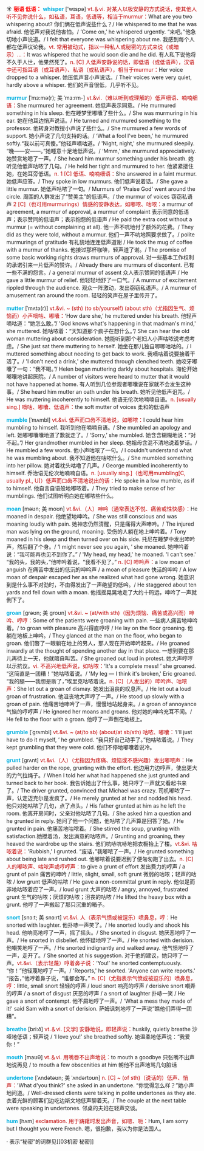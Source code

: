 ☀ <font color="red">**秘语 低语：**</font>
<font color="sky blue">**whisper**</font> ['wɪspə] 
<font color="#c00000">vt.＆vi. 对某人以极安静的方式说话，使其他人听不见你说什么，如私语，耳语，低语等，相当于murmur：</font>What are you two whispering about? 你们俩在低声说些什么？/ He whispered to me that he was afraid. 他低声对我说他害怕。/ ‘Come on,’ he whispered urgently. “来吧。”他急切地小声说道。/ I felt that everyone was whispering about me. 我感到每个人都在低声议论我。<font color="#c00000">vt. 常用被动式，指以一种私人或秘密的方式来说（或暗示）…：</font>It was whispered that he would soon die and he did. 有人私下说他将不久于人世，他果然死了。<font color="#c00000">n. [C] 人低声安静说的话，即低语（或低语声），汉语中还可指耳语（或耳语声）、私语（或私语声），相当于murmur：</font>Her voice dropped to a whisper. 她压低声音小声说话。/ Their voices were very quiet, hardly above a whisper. 他们的声音很低，几乎听不见。
           
<font color="sky blue">**murmur**</font> [ˈmɜ:mə(r); 美 ˈmɜ:rm-]
<font color="#c00000">vt.&vi.（难以听到或理解的）低声细语、喃喃细语：</font>She murmured her agreement. 她低声表示同意。/ He murmured something in his sleep. 他在睡梦里嘟囔了些什么。/ She was murmuring in his ear. 她在他耳边悄声说话。/ He turned and murmured something to the professor. 他转身对教授小声说了些什么。/ She murmured a few words of support. 她小声说了几句支持的话。/ ‘What a fool I've been,’ he murmured softly.“我以前可真傻。”他轻声嘀咕道。/ 'Night, night,' she murmured sleepily. “晚——安——。”她睡意十足地低声说。/ ‘Mmm,’ she murmured appreciatively. 她赞赏地嗯了一声。/ She heard him murmur something under his breath. 她听见他低声咕哝了几句。/ He held her tight and murmured to her. 他紧紧搂住她，在她耳旁低语。<font color="#c00000">n. 1 [C] 低语、喃喃细语：</font>She answered in a faint murmur. 她低声应答。/ They spoke in low murmurs. 他们低声说着话。/ She gave a little murmur. 她低声咕哝了一句。/ Murmurs of ‘Praise God’ went around the circle. 周围的人群发出了“赞美主”的低语声。/ the murmur of voices 窃窃私语声 <font color="#c00000">2 [C]（也可用murmurings）情感的安静表达，如嘟哝、咕哝：</font>a murmur of agreement, a murmur of approval, a murmur of complaint 表示同意的低语声；表示赞同的低语声；表示抱怨的低语声 / He paid the extra cost without a murmur (= without complaining at all). 他一声不吭地付了额外的花费。/ They did as they were told, without a murmur. 他们一声不吭地照要求做了。/ polite murmurings of gratitude 有礼貌地连连低声道谢 / He took the mug of coffee with a murmur of thanks. 他接过那杯咖啡，轻声道了谢。/ The promise of some basic working rights draws murmurs of approval. 对一些基本工作权利的承诺引来一片低声的赞许。/ Already there are murmurs of discontent. 已有一些不满的怨言。/ a general murmur of assent 众人表示赞同的低语声 / He gave a little murmur of relief. 他轻轻地舒了一口气。/ A murmur of excitement rippled through the audience. 观众一阵激动，发出窃窃私语声。/ A murmur of amusement ran around the room. 轻轻的笑声在屋子里传开了。
           
<font color="sky blue">**mutter**</font> [ˈmʌtə(r)]
<font color="#c00000">vt.&vi. ~ (sth) (to sb/yourself) (about sth)（尤指因生气、烦恼而）小声嘀咕、嘟囔：</font>‘How dare she,’ he muttered under his breath. 他轻声嘀咕道：“她怎么敢。”/ 'God knows what's happening in that madman's mind,' she muttered. 她咕哝着：“天知道那个疯子在想什么。”/ She can hear the old woman muttering about consideration. 她能听到那个老妇人小声咕哝说考虑考虑。/ She just sat there muttering to herself. 她坐在那儿独自唧唧咕咕的。/ I muttered something about needing to get back to work. 我嘀咕着说要接着干活了。/ 'I don't need a drink,' she muttered through clenched teeth. 她咬牙嘟囔了一句：“我不喝。”/ Helen began muttering darkly about hospitals. 海伦开始嘟囔地讲起医院。/ A number of visitors were heard to mutter that it would not have happened at home. 有人听到几位参观者嘟囔说在家就不会发生这种事。/ She heard him mutter an oath under his breath. 她听见他低声诅咒。/ He was muttering incoherently to himself. 他语无伦次地喃喃自语。<font color="#c00000">n. [usually sing.] 嘀咕、嘟囔、低语声：</font>the soft mutter of voices 柔和的低语声            
           
<font color="sky blue">**mumble**</font> [ˈmʌmbl]
<font color="#c00000">vt.&vi. 低声而口齿不清地说，如嘟哝：</font>I could hear him mumbling to himself. 我听到他在喃喃自语。/ She mumbled an apology and left. 她嘟嘟囔囔地道了歉就走了。/ ‘Sorry,’ she mumbled. 她含含糊糊地说：“对不起。”/ Her grandmother mumbled in her sleep. 她祖母含混不清地说着梦话。/ He mumbled a few words. 他小声咕哝了一句。/ I couldn't understand what he was mumbling about. 我不知道他在咕哝什么。/ She mumbled something into her pillow. 她对着枕头咕噜了几声。/ George mumbled incoherently to himself. 乔治语无伦次地喃喃自语。<font color="#c00000">n. [usually sing.]（也可用mumbling[C, usually pl., U]）低声而口齿不清地说出的话：</font>He spoke in a low mumble, as if to himself. 他自言自语般地嘟哝着。/ They tried to make sense of her mumblings. 他们试图听明白她在嘟哝些什么。

<font color="sky blue">**moan**</font> [məʊn; 美 moʊn]
<font color="#c00000">vt.&vi.（人）呻吟（通常表达不悦、痛苦或性快感）：</font>He moaned in despair. 他绝望地呻吟。/ She was still conscious and was moaning loudly with pain. 她神志仍然清醒，只是痛得大声呻吟。/ The injured man was lying on the ground, moaning. 受伤的人躺在地上呻吟着。/ Tony moaned in his sleep and then turned over on his side. 托尼在睡梦中发出呻吟声，然后翻了个身。/ ‘I might never see you again, ’ she moaned. 她呻吟着说：“我可能再也见不到你了。” / 'My head, my head,' he moaned. 'I can't see.' “我的头，我的头，”他呻吟着说，“我看不见了。” <font color="#c00000">n. [C] 呻吟声：</font>a low moan of anguish 在痛苦中发出的低沉的呻吟声 / a moan of pleasure 快活的呻吟 / A low moan of despair escaped her as she realized what had gone wrong. 她意识到是什么事不对劲时，不由得发出了一声绝望的低吟。/ He staggered about ten yards and fell down with a moan. 他摇摇晃晃地走了大约十码远，呻吟了一声就倒下了。          

<font color="sky blue">**groan**</font> [grəʊn; 美 groʊn]
<font color="#c00000">vt.&vi. ~ (at/with sth)（因为烦恼、痛苦或高兴而）呻吟、哼哼：</font>Some of the patients were groaning with pain. 一些病人痛苦地呻吟着。/ to groan with pleasure 高兴得直哼哼 / He lay on the floor groaning. 他躺在地板上呻吟。/ They glanced at the man on the floor, who began to groan. 他们瞥了一眼躺在地上的男人，那人现在开始呻吟起来。/ He groaned inwardly at the thought of spending another day in that place. 一想到要在那儿再待上一天，他就暗自叫苦。/ She groaned out loud in protest. 她大声哼哼以示抗议。<font color="#c00000">vi. 不高兴地低声说，如咕哝：</font>‘It's a complete mess! ’ she groaned. “这简直是一团糟！”她咕哝着说。/ 'My leg — I think it's broken,' Eric groaned. “我的腿——我想是断了，”埃里克咕哝着说。<font color="#c00000">n. [C]（人发出的）呻吟声、咕哝声：</font>She let out a groan of dismay. 她发出沮丧的叹息声。/ He let out a loud groan of frustration. 他沮丧地大声哼了一声。/ He stood up slowly with a groan of pain. 他痛苦地呻吟了一声，慢慢地站起身来。/ a groan of annoyance 气恼的哼哼声 / He ignored her moans and groans. 他对她的呻吟充耳不闻。/ He fell to the floor with a groan. 他哼了一声倒在地板上。
           
<font color="sky blue">**grumble**</font> [ˈgrʌmbl]
<font color="#c00000">vt.&vi. ~ (at/to sb) (about/at sb/sth) 咕哝、嘟囔：</font>‘I'll just have to do it myself, ’ he grumbled. “我只好自己动手了。”他咕哝着说。/ They kept grumbling that they were cold. 他们不停地嘟囔着说冷。
           
<font color="sky blue">**grunt**</font> [grʌnt]
<font color="#c00000">vt.&vi.（人）（尤指因为疼痛、烦恼或不感兴趣）发出嘟哝声：</font>He pulled harder on the rope, grunting with the effort. 他边用力边哼声，使出更大的力气拉绳子。/ When I told her what had happened she just grunted and turned back to her book. 我告诉她出了什么事，她只哼了一声就又看起书来了。/ The driver grunted, convinced that Michael was crazy. 司机嘟哝了一声，认定迈克尔是发疯了。/ He merely grunted at her and nodded his head. 他只对她咕哝了几句，点了点头。/ His father grunted at him as he left the room. 他离开房间时，父亲对他咕哝了几句。/ She asked him a question and he grunted in reply. 她问了他一个问题，他咕哝了几声算是回答了她。/ He grunted in pain. 他痛苦地咕哝着。/ She stirred the soup, grunting with satisfaction.她搅着汤，发出满意的咕哝声。/ Grunting and groaning, they heaved the wardrobe up the stairs. 他们吭哧吭哧地把衣橱抬上了楼。<font color="#c00000">vt.&vi. 咕哝着说：</font>'Rubbish,' I grunted. “废话，”我嘟哝了一声。/ He grunted something about being late and rushed out. 他嘟哝着说要迟到了便匆匆跑了出去。<font color="#c00000">n. [C] 人的嘟哝声、咕哝声或哼哼声：</font>to give a grunt of effort 发出费力的哼声 / a grunt of pain 痛苦的呻吟 / little, slight, small, soft grunt 微弱的咕哝；轻声的咕哝 / low grunt 低声的咕哝 / He gave a non-committal grunt in reply. 他似是而非地咕哝着应了一声。/ loud grunt 大声的咕哝 / angry, annoyed, frustrated grunt 生气的咕哝；厌烦的咕哝；沮丧的咕哝 / He lifted the heavy box with a grunt. 他哼了一声搬起了那只沉重的箱子。
           
<font color="sky blue">**snort**</font> [snɔ:t; 美 snɔ:rt]
<font color="#c00000">vt.&vi. 人（表示气愤或被逗乐）喷鼻息，哼：</font>He snorted with laughter. 他扑哧一声笑了。/ He snorted loudly and shook his head. 他响亮地哼了一声，摇了摇头。/ She snorted in disgust. 她厌恶地哼了一声。/ He snorted in disbelief. 他怀疑地哼了一声。/ He snorted with derision. 他嘲笑地哼了一声。/ He snorted indignantly and walked away. 他气愤地哼了一声，走开了。/ She snorted at his suggestion. 对于他的建议，她只哼了一声。<font color="#c00000">vt.&vi.（表示轻蔑）哼着鼻子说：</font>‘You!’ he snorted contemptuously. “你！”他轻蔑地哼了一声。/ 'Reports,' he snorted. 'Anyone can write reports.' “报告，”他哼着鼻子说，“谁都会写。” <font color="#c00000">n. [C]（尤指表示气愤或被逗乐的）喷鼻息，哼：</font>little, small snort 轻轻的哼声 / loud snort 响亮的哼声 / derisive snort 嘲弄的哼声 / a snort of disgust 厌恶的哼声 / a snort of laughter 扑哧一笑 / He gave a snort of contempt. 他不屑地哼了一声。/ 'What a mess they made of it!' said Sam with a snort of derision. 萨姆讽刺地哼了一声说“瞧他们弄得一团糟”。

<font color="sky blue">**breathe**</font> [bri:ð] 
<font color="#c00000">vt.＆vi. [文学] 安静地说，即轻声说：</font>huskily, quietly breathe 沙哑地低语；轻声说 / ‘I love you!’ she breathed softly. 她温柔地低声说：“我爱你！”

<font color="sky blue">**mouth**</font> [maʊθ] 
<font color="#c00000">vt.＆vi. 用嘴唇不出声地说：</font>to mouth a goodbye 只张嘴不出声地说再见 / to mouth a few obscenities at him 朝他不出声地骂几句脏话
           
<font color="sky blue">**undertone**</font> [ˈʌndətəʊn; 美 ˈʌndərtoʊn]
<font color="#c00000">n. [C] ~ (of sth)（说话的）低声、悄声：</font>'What d'you think?' she asked in an undertone. “你觉得怎么样？”她小声地问道。/ Well-dressed clients were talking in polite undertones as they ate. 衣着光鲜的顾客们边吃边斯文地低声聊着天。/ The couple at the next table were speaking in undertones. 邻桌的夫妇在轻声交谈。
           
<font color="sky blue">**hum**</font> [hʌm]
<font color="#c00000">exclamation. 用于踌躇时发出声音，如嗯、呃：</font>Hum, I am sorry but I thought you were French. 嗯，很抱歉，我以为你是法国人。

· 表示“秘密”的词群见[[03机密 秘密]]
